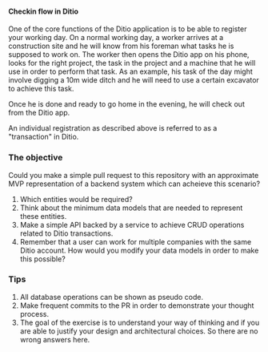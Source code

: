 #### Checkin flow in Ditio
One of the core functions of the Ditio application is to be able to register your working day.
On a normal working day, a worker arrives at a construction site and he will know from his foreman what tasks he is supposed to work on.
The worker then opens the Ditio app on his phone, looks for the right project, the task in the project and a machine that he will use in order to perform that task. 
As an example, his task of the day might involve digging a 10m wide ditch and he will need to use a certain excavator to achieve this task.

Once he is done and ready to go home in the evening, he will check out from the Ditio app.

An individual registration as described above is referred to as a "transaction" in Ditio.

### The objective
Could you make a simple pull request to this repository with an approximate MVP representation of a backend system which can acheieve this scenario?
1. Which entities would be required? 
2. Think about the minimum data models that are needed to represent these entities.
3. Make a simple API backed by a service to achieve CRUD operations related to Ditio transactions.
4. Remember that a user can work for multiple companies with the same Ditio account. How would you modify your data models in order to make this possible?

### Tips
1. All database operations can be shown as pseudo code.
2. Make frequent commits to the PR in order to demonstrate your thought process.
3. The goal of the exercise is to understand your way of thinking and if you are able to justify your design and architectural choices. So there are no wrong answers here.
